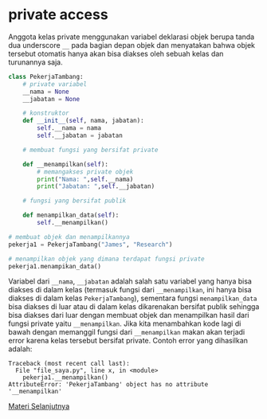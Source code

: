 # private access

Anggota kelas private menggunakan variabel deklarasi objek berupa tanda dua underscore ``__`` pada bagian depan objek dan menyatakan bahwa objek tersebut otomatis hanya akan bisa diakses oleh sebuah kelas dan turunannya saja.

```python
class PekerjaTambang:
    # private variabel
    __nama = None
    __jabatan = None

    # konstruktor
    def __init__(self, nama, jabatan):
        self.__nama = nama
        self.__jabatan = jabatan

    # membuat fungsi yang bersifat private

    def __menampilkan(self):
        # memangakses private objek
        print("Nama: ",self.__nama)
        print("Jabatan: ",self.__jabatan)

    # fungsi yang bersifat publik

    def menampilkan_data(self):
        self.__menampilkan()

# membuat objek dan menampilkannya
pekerja1 = PekerjaTambang("James", "Research")

# menampilkan objek yang dimana terdapat fungsi private
pekerja1.menampikan_data()
```

Variabel dari ``__nama``, ``__jabatan`` adalah salah satu variabel yang hanya bisa diakses di dalam kelas (termasuk fungsi dari ``__menampilkan``, ini hanya bisa diakses di dalam kelas ``PekerjaTambang``), sementara fungsi ``menampilkan_data`` bisa diakses di luar atau di dalam kelas dikarenakan bersifat publik sehingga bisa diakses dari luar dengan membuat objek dan menampilkan hasil dari fungsi private yaitu ``__menampilkan``. Jika kita menambahkan kode lagi di bawah dengan memanggil fungsi dari ``__menampilkan`` makan akan terjadi error karena kelas tersebut bersifat private. Contoh error yang dihasilkan adalah:
```
Traceback (most recent call last):
  File "file_saya.py", line x, in <module>
    pekerja1.__menampilkan()
AttributeError: 'PekerjaTambang' object has no attribute '__menampilkan'
```

[Materi Selanjutnya](../03_protected)